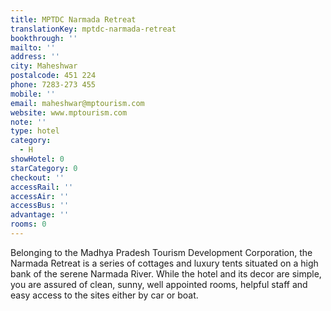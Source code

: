 ```yaml
---
title: MPTDC Narmada Retreat
translationKey: mptdc-narmada-retreat
bookthrough: ''
mailto: ''
address: ''
city: Maheshwar
postalcode: 451 224
phone: 7283-273 455
mobile: ''
email: maheshwar@mptourism.com
website: www.mptourism.com
note: ''
type: hotel
category:
  - H
showHotel: 0
starCategory: 0
checkout: ''
accessRail: ''
accessAir: ''
accessBus: ''
advantage: ''
rooms: 0
---
```

Belonging to the Madhya Pradesh Tourism Development Corporation, the Narmada Retreat is a series of cottages and luxury tents situated on a high bank of the serene Narmada River.     While the hotel and its decor are simple, you are assured of clean, sunny, well appointed rooms, helpful staff and easy access to the sites either by car or boat.  